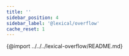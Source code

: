```yaml
---
title: ''
sidebar_position: 4
sidebar_label: '@lexical/overflow'
cache_reset: 1
---
```


{@import ../../../lexical-overflow/README.md}
